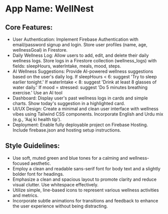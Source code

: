 # **App Name**: WellNest

## Core Features:

- User Authentication: Implement Firebase Authentication with email/password signup and login. Store user profiles (name, age, wellnessGoal) in Firestore.
- Daily Wellness Log: Allow users to add, edit, and delete their daily wellness logs. Store logs in a Firestore collection (wellness_logs) with fields: sleepHours, waterIntake, meals, mood, steps.
- AI Wellness Suggestions: Provide AI-powered wellness suggestions based on the user's daily log. If sleepHours < 6: suggest 'Try to sleep earlier tonight.' If waterIntake < 8: suggest 'Drink at least 8 glasses of water daily.' If mood = stressed: suggest 'Do 5 minutes breathing exercise.' Use an AI tool
- Dashboard: Display user's past wellness logs in cards and simple charts. Show today's suggestion in a highlighted card.
- UI/UX Design: Create a minimal and clean user interface with wellness vibes using Tailwind CSS components. Incorporate English and Urdu mix (e.g., 'Aaj ki health tip').
- Deployment: Enable fully deployable project on Firebase Hosting. Include firebase.json and hosting setup instructions.

## Style Guidelines:

- Use soft, muted green and blue tones for a calming and wellness-focused aesthetic.
- Employ a clean and readable sans-serif font for body text and a slightly bolder font for headings.
- Emphasize a clean and spacious layout to promote clarity and reduce visual clutter. Use whitespace effectively.
- Utilize simple, line-based icons to represent various wellness activities and metrics.
- Incorporate subtle animations for transitions and feedback to enhance the user experience without being distracting.